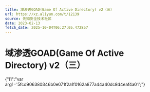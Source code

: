 ```yaml
---
title: 域渗透GOAD(Game Of Active Directory) v2（三）
url: https://xz.aliyun.com/t/12139
source: 先知安全技术社区
date: 2023-02-13
fetch_date: 2025-10-04T06:27:05.472857
---
```


# 域渗透GOAD(Game Of Active Directory) v2（三）

{"l1":"var arg1='5fcd906380346b0e071f2a1f0162a877a44a40dc8d4eaf4a01';"}